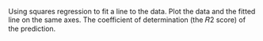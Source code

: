 Using squares regression to fit a line to the data. Plot the data 
and the fitted line on the same axes. The coefficient of determination (the 𝑅2 score) of the prediction.
